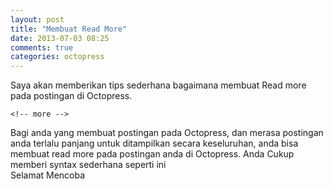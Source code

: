 ```yaml
---
layout: post
title: "Membuat Read More"
date: 2013-07-03 08:25
comments: true
categories: octopress
---
```


Saya akan memberikan tips sederhana
bagaimana membuat Read more pada postingan
di Octopress.

<!-- more -->

```
<!-- more -->
```

Bagi anda yang membuat postingan pada
Octopress, dan merasa postingan anda
terlalu panjang untuk ditampilkan secara
keseluruhan, anda bisa membuat read more pada postingan anda di Octopress. Anda
Cukup memberi syntax sederhana seperti ini
<br />
Selamat Mencoba
